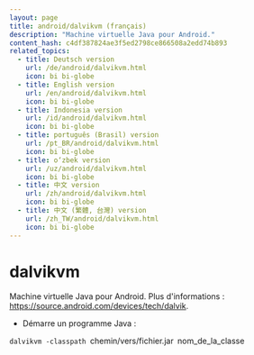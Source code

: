 ```yaml
---
layout: page
title: android/dalvikvm (français)
description: "Machine virtuelle Java pour Android."
content_hash: c4df387824ae3f5ed2798ce866508a2edd74b893
related_topics:
  - title: Deutsch version
    url: /de/android/dalvikvm.html
    icon: bi bi-globe
  - title: English version
    url: /en/android/dalvikvm.html
    icon: bi bi-globe
  - title: Indonesia version
    url: /id/android/dalvikvm.html
    icon: bi bi-globe
  - title: português (Brasil) version
    url: /pt_BR/android/dalvikvm.html
    icon: bi bi-globe
  - title: o‘zbek version
    url: /uz/android/dalvikvm.html
    icon: bi bi-globe
  - title: 中文 version
    url: /zh/android/dalvikvm.html
    icon: bi bi-globe
  - title: 中文 (繁體, 台灣) version
    url: /zh_TW/android/dalvikvm.html
    icon: bi bi-globe
---
```

# dalvikvm

Machine virtuelle Java pour Android.
Plus d'informations : <https://source.android.com/devices/tech/dalvik>.

- Démarre un programme Java :

`dalvikvm -classpath `<span class="tldr-var badge badge-pill bg-dark-lm bg-white-dm text-white-lm text-dark-dm font-weight-bold">chemin/vers/fichier.jar</span>` `<span class="tldr-var badge badge-pill bg-dark-lm bg-white-dm text-white-lm text-dark-dm font-weight-bold">nom_de_la_classe</span>
